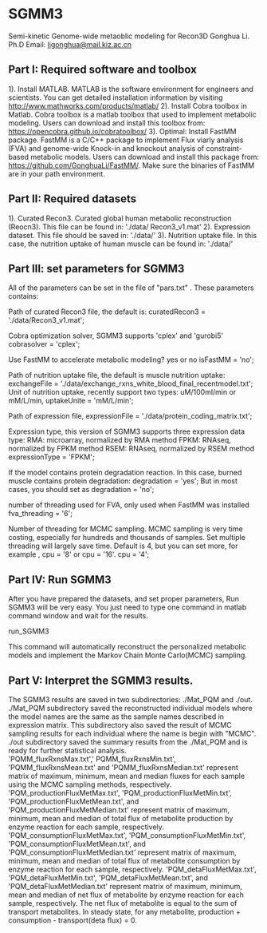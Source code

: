 # SGMM3
Semi-kinetic Genome-wide metaoblic modeling for Recon3D
Gonghua Li. Ph.D
Email: ligonghua@mail.kiz.ac.cn

## Part I: Required software and toolbox
1). Install MATLAB. MATLAB is the software environment for engineers and scientists. You can get detailed installation information by visiting http://www.mathworks.com/products/matlab/
2). Install Cobra toolbox in Matlab.  Cobra toolbox is a matlab toolbox that used to implement metabolic modeling. Users can download and install this toolbox from:  https://opencobra.github.io/cobratoolbox/
3). Optimal:  Install FastMM package. FastMM is a C/C++ package to implement Flux viarly analysis (FVA) and genome-wide Knock-in and  knockout analysis of constraint-based metabolic models.  Users can download and install this package from:  https://github.com/GonghuaLi/FastMM/. Make sure the binaries of FastMM are in your path environment. 


## Part II: Required datasets
1). Curated Recon3. Curated global human metabolic reconstruction (Reocn3). This file can be found in: './data/ Recon3_v1.mat'
2). Expression dataset. This file should be saved in: './data/'
3). Nutrition uptake file. In this case, the nutrition uptake of human muscle can be found in: './data/'


## Part III: set parameters for SGMM3
All of the parameters can be set in the file of  "pars.txt" . These parameters contains:

Path of curated Recon3 file, the default is:
curatedRecon3 = './data/Recon3_v1.mat';

Cobra optimization solver, SGMM3 supports  'cplex'  and 'gurobi5'
cobrasolver = 'cplex';

Use FastMM  to accelerate metabolic modeling?  yes or no
isFastMM = 'no';

Path of nutrition uptake file, the default is muscle nutrition uptake:
exchangeFile = './data/exchange_rxns_white_blood_final_recentmodel.txt';
Unit of nutrition uptake, recently support two types: uM/100ml/min  or mM/L/min, 
uptakeUnite = 'mM/L/min';

Path of expression file, 
expressionFile = './data/protein_coding_matrix.txt';

Expression type, this version of SGMM3 supports three expression data type:
  RMA: microarray, normalized by RMA method
  FPKM:  RNAseq, normalized by FPKM method
  RSEM:  RNAseq, normalized by RSEM method
expressionType = 'FPKM';

If the model contains protein degradation reaction. In this case, burned muscle contains protein degradation:
degradation = 'yes';
But in most cases, you should set as
degradation = 'no';

number of threading used for FVA, only used when FastMM was installed
fva_threading = '6';

Number of threading for MCMC sampling. MCMC sampling is very time costing, especially for hundreds and thousands of samples. Set multiple threading will largely save time. Default is 4, but you can set more, for example , cpu = '8' or cpu = '16'.
cpu = '4';

## Part IV: Run SGMM3
After you have prepared the datasets, and set proper parameters, Run SGMM3 will be very easy. You just need to type one command in matlab command window and wait for the results.

run_SGMM3

This command will automatically reconstruct the personalized metabolic models and implement the Markov Chain Monte Carlo(MCMC) sampling.

## Part V: Interpret the SGMM3 results.
The SGMM3 results are saved in two subdirectories: ./Mat_PQM and ./out.
  ./Mat_PQM subdirectory saved the reconstructed individual models where the model names are the same as the sample names described in expression matrix. This subdirectory also saved the result of MCMC sampling results for each individual where the name is begin with "MCMC".
  ./out subdirectory saved the summary results from the ./Mat_PQM and is ready for further statistical analysis.  
   'PQMM_fluxRxnsMax.txt',' PQMM_fluxRxnsMin.txt',  'PQMM_fluxRxnsMean.txt' and 'PQMM_fluxRxnsMedian.txt'  represent matrix of maximum, minimum, mean and median fluxes for each sample using the MCMC sampling methods, respectively.
  'PQM_productionFluxMetMax.txt', 'PQM_productionFluxMetMin.txt', 'PQM_productionFluxMetMean.txt', and  'PQM_productionFluxMetMedian.txt' represent matrix of maximum, minimum, mean and median of total flux of metabolite production by enzyme reaction for each sample, respectively. 
   'PQM_consumptionFluxMetMax.txt', 'PQM_consumptionFluxMetMin.txt', 'PQM_consumptionFluxMetMean.txt', and  'PQM_consumptionFluxMetMedian.txt' represent matrix of maximum, minimum, mean and median of total flux of metabolite consumption by enzyme reaction for each sample, respectively.
   'PQM_detaFluxMetMax.txt', 'PQM_detaFluxMetMin.txt', 'PQM_detaFluxMetMean.txt', and  'PQM_detaFluxMetMedian.txt' represent matrix of maximum, minimum, mean and median of net flux of metabolite by enzyme reaction for each sample, respectively. The net flux of metabolite is equal to the sum of transport metabolites. 
   In steady state, for any metabolite, production  +  consumption  -  transport(deta flux) = 0.

